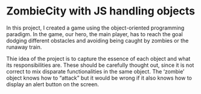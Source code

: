 # ZombieCity with JS handling objects

In this project, I created a game using the object-oriented programming paradigm. In the game, our hero, the main player, has to reach the goal dodging different obstacles and avoiding being caught by zombies or the runaway train.

Thie idea of the project is to capture the essence of each object and what its responsibilities are. These should be carefully thought out, since it is not correct to mix disparate functionalities in the same object. The ‘zombie’ object knows how to “attack” but it would be wrong if it also knows how to display an alert button on the screen.
